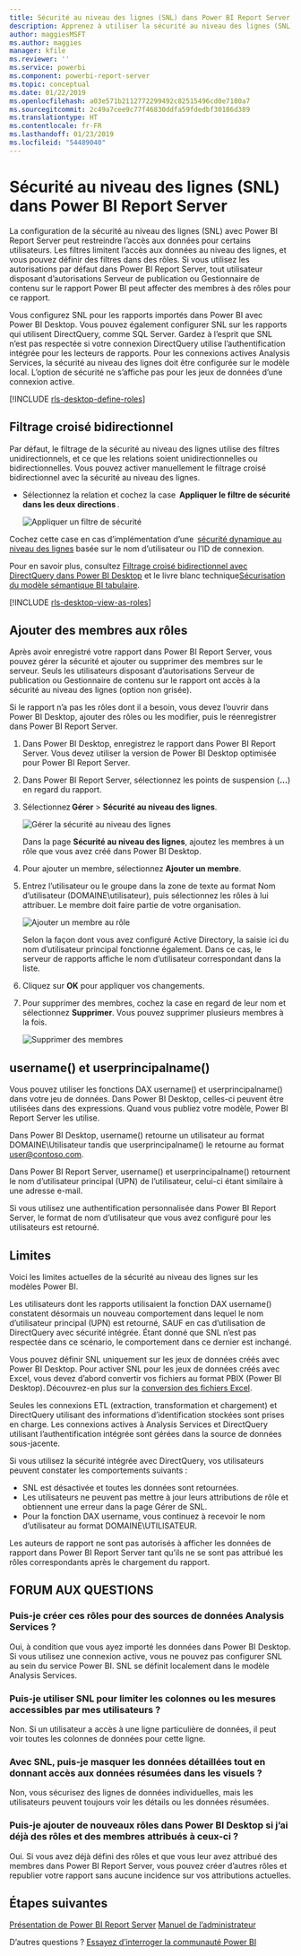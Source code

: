 ```yaml
---
title: Sécurité au niveau des lignes (SNL) dans Power BI Report Server
description: Apprenez à utiliser la sécurité au niveau des lignes (SNL) dans Power BI Report Server.
author: maggiesMSFT
ms.author: maggies
manager: kfile
ms.reviewer: ''
ms.service: powerbi
ms.component: powerbi-report-server
ms.topic: conceptual
ms.date: 01/22/2019
ms.openlocfilehash: a03e571b2112772299492c82515496cd0e7180a7
ms.sourcegitcommit: 2c49a7cee9c77f46830ddfa59fdedbf30186d389
ms.translationtype: HT
ms.contentlocale: fr-FR
ms.lasthandoff: 01/23/2019
ms.locfileid: "54489040"
---
```

# <a name="row-level-security-rls-in-power-bi-report-server"></a>Sécurité au niveau des lignes (SNL) dans Power BI Report Server

La configuration de la sécurité au niveau des lignes (SNL) avec Power BI Report Server peut restreindre l’accès aux données pour certains utilisateurs. Les filtres limitent l’accès aux données au niveau des lignes, et vous pouvez définir des filtres dans des rôles.  Si vous utilisez les autorisations par défaut dans Power BI Report Server, tout utilisateur disposant d’autorisations Serveur de publication ou Gestionnaire de contenu sur le rapport Power BI peut affecter des membres à des rôles pour ce rapport.    

Vous configurez SNL pour les rapports importés dans Power BI avec Power BI Desktop. Vous pouvez également configurer SNL sur les rapports qui utilisent DirectQuery, comme SQL Server.  Gardez à l’esprit que SNL n’est pas respectée si votre connexion DirectQuery utilise l’authentification intégrée pour les lecteurs de rapports. Pour les connexions actives Analysis Services, la sécurité au niveau des lignes doit être configurée sur le modèle local. L’option de sécurité ne s’affiche pas pour les jeux de données d’une connexion active. 

[!INCLUDE [rls-desktop-define-roles](../includes/rls-desktop-define-roles.md)]

## <a name="bidirectional-cross-filtering"></a>Filtrage croisé bidirectionnel

Par défaut, le filtrage de la sécurité au niveau des lignes utilise des filtres unidirectionnels, et ce que les relations soient unidirectionnelles ou bidirectionnelles. Vous pouvez activer manuellement le filtrage croisé bidirectionnel avec la sécurité au niveau des lignes.

- Sélectionnez la relation et cochez la case  **Appliquer le filtre de sécurité dans les deux directions** . 

    ![Appliquer un filtre de sécurité](media/row-level-security-report-server/rls-apply-security-filter.png)

Cochez cette case en cas d’implémentation d’une  [sécurité dynamique au niveau des lignes](https://docs.microsoft.com/sql/analysis-services/supplemental-lesson-implement-dynamic-security-by-using-row-filters) basée sur le nom d’utilisateur ou l’ID de connexion. 

Pour en savoir plus, consultez [Filtrage croisé bidirectionnel avec DirectQuery dans Power BI Desktop](../desktop-bidirectional-filtering.md) et le livre blanc technique[Sécurisation du modèle sémantique BI tabulaire](http://download.microsoft.com/download/D/2/0/D20E1C5F-72EA-4505-9F26-FEF9550EFD44/Securing%20the%20Tabular%20BI%20Semantic%20Model.docx).

[!INCLUDE [rls-desktop-view-as-roles](../includes/rls-desktop-view-as-roles.md)]


## <a name="add-members-to-roles"></a>Ajouter des membres aux rôles 

Après avoir enregistré votre rapport dans Power BI Report Server, vous pouvez gérer la sécurité et ajouter ou supprimer des membres sur le serveur. Seuls les utilisateurs disposant d’autorisations Serveur de publication ou Gestionnaire de contenu sur le rapport ont accès à la sécurité au niveau des lignes (option non grisée).

 Si le rapport n’a pas les rôles dont il a besoin, vous devez l’ouvrir dans Power BI Desktop, ajouter des rôles ou les modifier, puis le réenregistrer dans Power BI Report Server. 

1. Dans Power BI Desktop, enregistrez le rapport dans Power BI Report Server. Vous devez utiliser la version de Power BI Desktop optimisée pour Power BI Report Server.
2. Dans Power BI Report Server, sélectionnez les points de suspension (**...**) en regard du rapport. 

3. Sélectionnez **Gérer** > **Sécurité au niveau des lignes**. 

     ![Gérer la sécurité au niveau des lignes](media/row-level-security-report-server/power-bi-report-server-rls-dialog.png)

    Dans la page **Sécurité au niveau des lignes**, ajoutez les membres à un rôle que vous avez créé dans Power BI Desktop.

5. Pour ajouter un membre, sélectionnez **Ajouter un membre**.

1. Entrez l’utilisateur ou le groupe dans la zone de texte au format Nom d’utilisateur (DOMAINE\utilisateur), puis sélectionnez les rôles à lui attribuer. Le membre doit faire partie de votre organisation.   

    ![Ajouter un membre au rôle](media/row-level-security-report-server/power-bi-report-server-add-members.png)

    Selon la façon dont vous avez configuré Active Directory, la saisie ici du nom d’utilisateur principal fonctionne également. Dans ce cas, le serveur de rapports affiche le nom d’utilisateur correspondant dans la liste.

1. Cliquez sur **OK** pour appliquer vos changements.   

8. Pour supprimer des membres, cochez la case en regard de leur nom et sélectionnez **Supprimer**.  Vous pouvez supprimer plusieurs membres à la fois. 

    ![Supprimer des membres](media/row-level-security-report-server/power-bi-report-server-delete-members.png)


## <a name="username-and-userprincipalname"></a>username() et userprincipalname()

Vous pouvez utiliser les fonctions DAX username() et userprincipalname() dans votre jeu de données. Dans Power BI Desktop, celles-ci peuvent être utilisées dans des expressions. Quand vous publiez votre modèle, Power BI Report Server les utilise.

Dans Power BI Desktop, username() retourne un utilisateur au format DOMAINE\Utilisateur tandis que userprincipalname() le retourne au format user@contoso.com.

Dans Power BI Report Server, username() et userprincipalname() retournent le nom d’utilisateur principal (UPN) de l’utilisateur, celui-ci étant similaire à une adresse e-mail.

Si vous utilisez une authentification personnalisée dans Power BI Report Server, le format de nom d’utilisateur que vous avez configuré pour les utilisateurs est retourné.  

## <a name="limitations"></a>Limites 

Voici les limites actuelles de la sécurité au niveau des lignes sur les modèles Power BI. 

Les utilisateurs dont les rapports utilisaient la fonction DAX username() constatent désormais un nouveau comportement dans lequel le nom d’utilisateur principal (UPN) est retourné, SAUF en cas d’utilisation de DirectQuery avec sécurité intégrée.  Étant donné que SNL n’est pas respectée dans ce scénario, le comportement dans ce dernier est inchangé.

Vous pouvez définir SNL uniquement sur les jeux de données créés avec Power BI Desktop. Pour activer SNL pour les jeux de données créés avec Excel, vous devez d’abord convertir vos fichiers au format PBIX (Power BI Desktop). Découvrez-en plus sur la [conversion des fichiers Excel](../desktop-import-excel-workbooks.md).

Seules les connexions ETL (extraction, transformation et chargement) et DirectQuery utilisant des informations d’identification stockées sont prises en charge. Les connexions actives à Analysis Services et DirectQuery utilisant l’authentification intégrée sont gérées dans la source de données sous-jacente. 

Si vous utilisez la sécurité intégrée avec DirectQuery, vos utilisateurs peuvent constater les comportements suivants :
- SNL est désactivée et toutes les données sont retournées.
- Les utilisateurs ne peuvent pas mettre à jour leurs attributions de rôle et obtiennent une erreur dans la page Gérer de SNL.
- Pour la fonction DAX username, vous continuez à recevoir le nom d’utilisateur au format DOMAINE\UTILISATEUR. 

Les auteurs de rapport ne sont pas autorisés à afficher les données de rapport dans Power BI Report Server tant qu’ils ne se sont pas attribué les rôles correspondants après le chargement du rapport. 

 

## <a name="faq"></a>FORUM AUX QUESTIONS 

### <a name="can-i-create-these-roles-for-analysis-services-data-sources"></a>Puis-je créer ces rôles pour des sources de données Analysis Services ? 

Oui, à condition que vous ayez importé les données dans Power BI Desktop. Si vous utilisez une connexion active, vous ne pouvez pas configurer SNL au sein du service Power BI. SNL se définit localement dans le modèle Analysis Services. 

### <a name="can-i-use-rls-to-limit-the-columns-or-measures-accessible-by-my-users"></a>Puis-je utiliser SNL pour limiter les colonnes ou les mesures accessibles par mes utilisateurs ? 

Non. Si un utilisateur a accès à une ligne particulière de données, il peut voir toutes les colonnes de données pour cette ligne. 

### <a name="does-rls-let-me-hide-detailed-data-but-give-access-to-data-summarized-in-visuals"></a>Avec SNL, puis-je masquer les données détaillées tout en donnant accès aux données résumées dans les visuels ? 

Non, vous sécurisez des lignes de données individuelles, mais les utilisateurs peuvent toujours voir les détails ou les données résumées. 

### <a name="can-i-add-new-roles-in-power-bi-desktop-if-i-already-have-existing-roles-and-members-assigned"></a>Puis-je ajouter de nouveaux rôles dans Power BI Desktop si j’ai déjà des rôles et des membres attribués à ceux-ci ? 

Oui. Si vous avez déjà défini des rôles et que vous leur avez attribué des membres dans Power BI Report Server, vous pouvez créer d’autres rôles et republier votre rapport sans aucune incidence sur vos attributions actuelles. 
 

## <a name="next-steps"></a>Étapes suivantes

[Présentation de Power BI Report Server](get-started.md) 
[Manuel de l’administrateur](admin-handbook-overview.md)  

D’autres questions ? [Essayez d’interroger la communauté Power BI](https://community.powerbi.com/)
